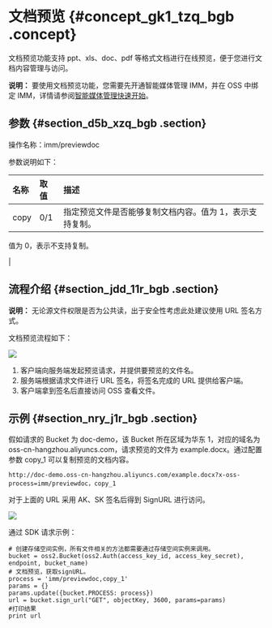 # 文档预览 {#concept_gk1_tzq_bgb .concept}

文档预览功能支持 ppt、xls、doc、pdf 等格式文档进行在线预览，便于您进行文档内容管理与访问。

**说明：** 要使用文档预览功能，您需要先开通智能媒体管理 IMM，并在 OSS 中绑定 IMM，详情请参阅[智能媒体管理快速开始](cn.zh-CN/数据处理/智能媒体管理（IMM）/快速开始.md#)。

## 参数 {#section_d5b_xzq_bgb .section}

操作名称：imm/previewdoc

参数说明如下：

|名称|取值|描述|
|:-|:-|:-|
|copy|0/1|指定预览文件是否能够复制文档内容。值为 1，表示支持复制。

值为 0，表示不支持复制。

|

## 流程介绍 {#section_jdd_11r_bgb .section}

**说明：** 无论源文件权限是否为公共读，出于安全性考虑此处建议使用 URL 签名方式。

文档预览流程如下：

![](http://static-aliyun-doc.oss-cn-hangzhou.aliyuncs.com/assets/img/78531/155365116233931_zh-CN.png)

1.  客户端向服务端发起预览请求，并提供要预览的文件名。
2.  服务端根据请求文件进行 URL 签名，将签名完成的 URL 提供给客户端。
3.  客户端拿到签名后直接访问 OSS 查看文件。

## 示例 {#section_nry_j1r_bgb .section}

假如请求的 Bucket 为 doc-demo，该 Bucket 所在区域为华东 1，对应的域名为 oss-cn-hangzhou.aliyuncs.com，请求预览的文件为 example.docx。通过配置参数 copy\_1 可以复制预览的文档内容。

```
http://doc-demo.oss-cn-hangzhou.aliyuncs.com/example.docx?x-oss-process=imm/previewdoc，copy_1
```

对于上面的 URL 采用 AK、SK 签名后得到 SignURL 进行访问。

![](http://static-aliyun-doc.oss-cn-hangzhou.aliyuncs.com/assets/img/78531/155365116233932_zh-CN.png)

通过 SDK 请求示例：

```
# 创建存储空间实例，所有文件相关的方法都需要通过存储空间实例来调用。
bucket = oss2.Bucket(oss2.Auth(access_key_id, access_key_secret), endpoint, bucket_name)
# 文档预览，获取signURL。
process = 'imm/previewdoc,copy_1'
params = {}
params.update({bucket.PROCESS: process})
url = bucket.sign_url("GET", objectKey, 3600, params=params)
#打印结果
print url
```

